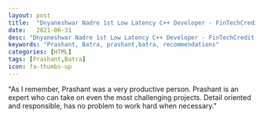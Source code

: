 ```yaml
---
layout: post
title:  "Dnyaneshwar Nadre 1st Low Latency C++ Developer - FinTechCredit Suisse Securities (USA) LLC, Cary, North Carolina, United States"
date:   2021-06-31
desc: "Dnyaneshwar Nadre 1st Low Latency C++ Developer - FinTechCredit Suisse Securities (USA) LLC, Cary, North Carolina, United States"
keywords: "Prashant, Batra, prashant,batra, recommendations"
categories: [HTML]
tags: [Prashant,Batra]
icon: fa-thumbs-up
---
```


"As I remember, Prashant was a very productive person. Prashant is an expert who can take on even the most challenging projects. Detail oriented and responsible, has no problem to work hard when necessary."

